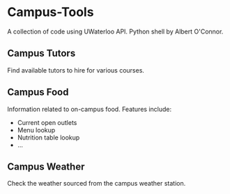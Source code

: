 Campus-Tools
===================
A collection of code using UWaterloo API. Python shell by Albert O'Connor.

## Campus Tutors
Find available tutors to hire for various courses.

## Campus Food
Information related to on-campus food. Features include:
* Current open outlets
* Menu lookup
* Nutrition table lookup
* ...

## Campus Weather
Check the weather sourced from the campus weather station.

